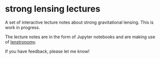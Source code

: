 # strong lensing lectures
A set of interactive lecture notes about strong gravitational lensing. This is work in progress.

The lecture notes are in the form of Jupyter notebooks and are making use of [lenstronomy](https://github.com/sibirrer/lenstronomy).

If you have feedback, please let me know!
